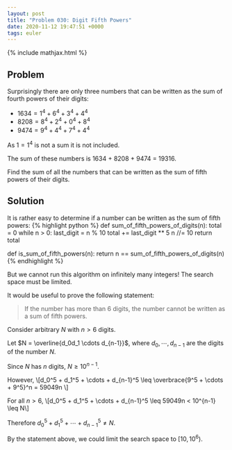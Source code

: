 ```yaml
---
layout: post
title: "Problem 030: Digit Fifth Powers"
date: 2020-11-12 19:47:51 +0000
tags: euler
---
```


{% include mathjax.html %}

## Problem

Surprisingly there are only three numbers that can be written as the sum of fourth powers of their digits:

- $1634 = 1^4 + 6^4 + 3^4 + 4^4$
- $8208 = 8^4 + 2^4 + 0^4 + 8^4$
- $9474 = 9^4 + 4^4 + 7^4 + 4^4$

As $1 = 1^4$ is not a sum it is not included.

The sum of these numbers is 1634 + 8208 + 9474 = 19316.

Find the sum of all the numbers that can be written as the sum of fifth powers of their digits.

## Solution

It is rather easy to determine if a number can be written as the sum of fifth powers:
{% highlight python %}
def sum_of_fifth_powers_of_digits(n):
    total = 0
    while n > 0:
        last_digit = n % 10
        total += last_digit ** 5
        n //= 10
    return total

def is_sum_of_fifth_powers(n):
    return n == sum_of_fifth_powers_of_digits(n)
{% endhighlight %}

But we cannot run this algorithm on infinitely many integers! The search space must be limited.

It would be useful to prove the following statement:
> If the number has more than 6 digits, the number cannot be written as a sum of fifth powers.

Consider arbitrary $N$ with $n > 6$ digits.

Let $N = \overline{d_0d_1 \cdots d_{n-1}}$, where $d_0, \cdots, d_{n-1}$ are the digits of the number $N$.

Since $N$ has $n$ digits, $N \geq 10^{n-1}$. 

However, 
\\\[d_0^5 + d_1^5 + \cdots + d_{n-1}^5 \leq \overbrace{9^5 + \cdots + 9^5}^n = 59049n \\\]

For all $n > 6$,
\\\[d_0^5 + d_1^5 + \cdots + d_{n-1}^5 \leq 59049n < 10^{n-1} \leq N\\\]

Therefore $d_0^5 + d_1^5 + \cdots + d_{n-1}^5 \not= N$.

By the statement above, we could limit the search space to $[10, 10^6)$. 